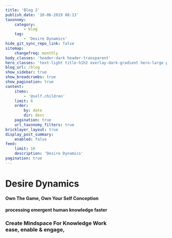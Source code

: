 ```yaml
---
title: 'Blog 2'
publish_date: '10-06-2019 08:13'
taxonomy:
    category:
        - blog
    tag:
        - 'Desire Dynamics'
hide_git_sync_repo_link: false
sitemap:
    changefreq: monthly
body_classes: 'header-dark header-transparent'
hero_classes: 'text-light title-h1h2 overlay-dark-gradient hero-large parallax'
blog_url: /blog
show_sidebar: true
show_breadcrumbs: true
show_pagination: true
content:
    items:
        - '@self.children'
    limit: 6
    order:
        by: date
        dir: desc
    pagination: true
    url_taxonomy_filters: true
bricklayer_layout: true
display_post_summary:
    enabled: false
feed:
    limit: 10
    description: 'Desire Dynamics'
pagination: true
---
```


# Desire Dynamics
#### Own The Game, Own Your Self Conception
#### processing emergent human knowledge faster
### Create Mindspace For Knowledge Work<br>ease, enable & engage,
